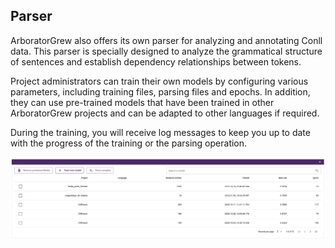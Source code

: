 ## Parser
ArboratorGrew also offers its own parser for analyzing and annotating Conll data. This parser is specially designed to analyze the grammatical structure of sentences and establish dependency relationships between tokens.

Project administrators can train their own models by configuring various parameters, including training files, parsing files and epochs. In addition, they can use pre-trained models that have been trained in other ArboratorGrew projects and can be adapted to other languages if required.

During the training, you will receive log messages to keep you up to date with the progress of the training or the parsing operation. 
<div style="text-align:center">
      <img src="assets/images/parser.png" alt="drawing" width="1000"/>
</div> 



